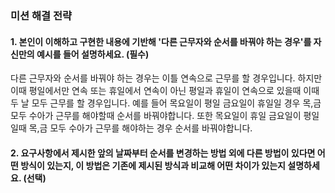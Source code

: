 ### 미션 해결 전략

#### 1. 본인이 이해하고 구현한 내용에 기반해 '다른 근무자와 순서를 바꿔야 하는 경우'를 자신만의 예시를 들어 설명하세요. (필수)

다른 근무자와 순서를 바꿔야 하는 경우는 이틀 연속으로 근무를 할 경우입니다. 하지만 이때 평일에서만 연속 또는 휴일에서 연속이 아닌
평일과 휴일이 연속으로 있을때 이때 두 날 모두 근무를 할 경우입니다.
예를 들어 목요일이 평일 금요일이 휴일일 경우 목,금 모두 수아가 근무를 해야할때 순서를 바꿔야합니다.
또한 목요일이 휴일 금요일이 평일일때 목,금 모두 수아가 근무를 해야하는 경우 순서를 바꿔야합니다.

#### 2. 요구사항에서 제시한 앞의 날짜부터 순서를 변경하는 방법 외에 다른 방법이 있다면 어떤 방식이 있는지, 이 방법은 기존에 제시된 방식과 비교해 어떤 차이가 있는지 설명하세요. (선택)
